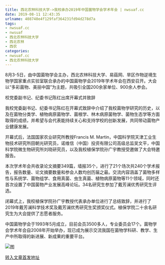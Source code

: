 ```yaml
---
title: 西北农林科技大学->我校承办2019年中国菌物学会学术年会 | nwsuaf.cc
date: 2019-08-11 12:43:35
urlname: 408740e4f129faf364231fd94d278d7a
tags: 
- nwsuaf.cc
- nwsuaf
- 西北农林科技大学
- 西北农林
- 西农
categories:
- nwsuaf.cc
- 西北农林科技大学
---
```



8月3-5日，由中国菌物学会主办，西北农林科技大学、易菇网、旱区作物逆境生物学国家重点实验室联合承办的中国菌物学会2019年学术年会在西安召开。大会以“多彩菌物、美丽中国”为主题，共吸引全国200余家单位、900余人参会。

校党委副书记、纪委书记陈红出席开幕式并致辞

我校党委副书记、纪委书记陈红在开幕式致辞中介绍了我校菌物学研究的历史，以及在菌物分类学、植物病原菌物学、菌根学、林木病原菌物学、菌物生态学等方面取得的成绩，并希望与会代表能持续关心和支持学校的创新发展，共同带动菌物产业健康发展。

开幕式后，法国国家农业研究所教授Francis M. Martin，中国科学院天津工业生物技术研究所田朝光研究员，诺维信（中国）投资有限公司高级总监吴文平，中国科学院微生物研究所刘晓研究员，以及我校植保学院孙广宇教授受邀做了大会特邀报告。

本次学术年会共收录论文摘要349篇，墙报35个，进行了21个场次共240个学术报告，报告数量、论文摘要数量和参会人数均创历届之最。交流内容涵盖了菌物多样性与系统学、菌物组学、食用真菌、虫生真菌、植物病原菌物等11个领域，同时还首次设置了中国菌物产业发展高峰论坛。34名研究生参加了戴芳澜优秀研究生评选。

闭幕式上，我校植保学院孙广宇教授代表承办单位进行了总结致辞，并进行了2019年戴芳澜科学技术奖及戴芳澜优秀研究生奖颁奖仪式。植保学院二十余名研究生为大会提供了志愿者服务。

中国菌物学会于1993年5月成立，目前会员3500多人，专业委员会17个。菌物学会学术年会自2008年开始举办，现已成为展示交流我国在菌物学科研、教学、生产中所取得的新进展、新成果的重要平台。



![图](https://news.nwsuaf.edu.cn/images/content/2019-08/20190808174457930824.jpg)

[转入文章首发地址](https://news.nwsuaf.edu.cn/xnxw/91289.htm)